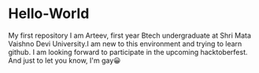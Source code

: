 # Hello-World
My first repository
I am Arteev, first year Btech undergraduate at Shri Mata Vaishno Devi University.I am new to this environment and trying to learn github.
I am looking forward to participate in the upcoming hacktoberfest.
And just to let you know,
I'm gay😀
